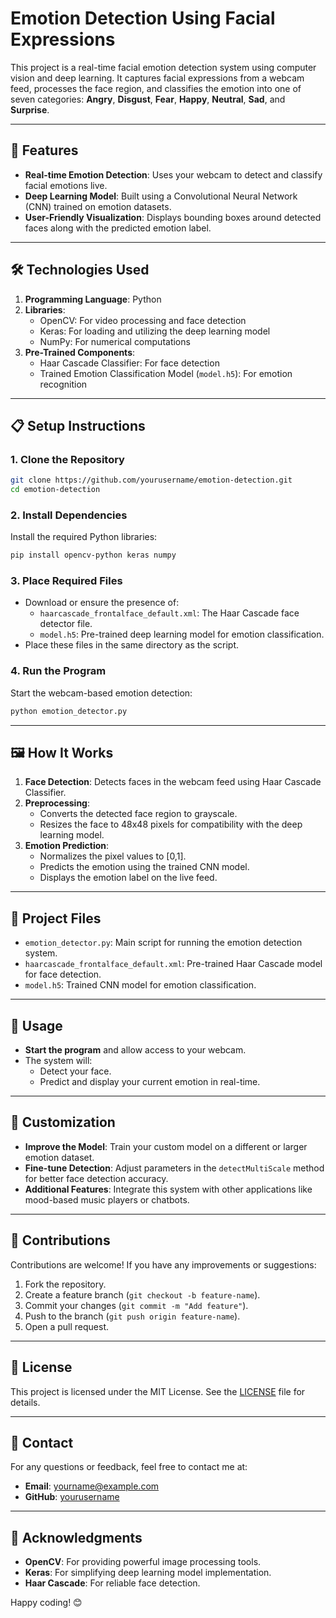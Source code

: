 # Emotion Detection Using Facial Expressions

This project is a real-time facial emotion detection system using computer vision and deep learning. It captures facial expressions from a webcam feed, processes the face region, and classifies the emotion into one of seven categories: **Angry**, **Disgust**, **Fear**, **Happy**, **Neutral**, **Sad**, and **Surprise**.

---

## 🚀 **Features**
- **Real-time Emotion Detection**: Uses your webcam to detect and classify facial emotions live.
- **Deep Learning Model**: Built using a Convolutional Neural Network (CNN) trained on emotion datasets.
- **User-Friendly Visualization**: Displays bounding boxes around detected faces along with the predicted emotion label.

---

## 🛠️ **Technologies Used**
1. **Programming Language**: Python
2. **Libraries**:
   - OpenCV: For video processing and face detection
   - Keras: For loading and utilizing the deep learning model
   - NumPy: For numerical computations
3. **Pre-Trained Components**:
   - Haar Cascade Classifier: For face detection
   - Trained Emotion Classification Model (`model.h5`): For emotion recognition

---

## 📋 **Setup Instructions**

### 1. Clone the Repository
```bash
git clone https://github.com/yourusername/emotion-detection.git
cd emotion-detection
```

### 2. Install Dependencies
Install the required Python libraries:
```bash
pip install opencv-python keras numpy
```

### 3. Place Required Files
- Download or ensure the presence of:
  - `haarcascade_frontalface_default.xml`: The Haar Cascade face detector file.
  - `model.h5`: Pre-trained deep learning model for emotion classification.
- Place these files in the same directory as the script.

### 4. Run the Program
Start the webcam-based emotion detection:
```bash
python emotion_detector.py
```

---

## 🖼️ **How It Works**
1. **Face Detection**: Detects faces in the webcam feed using Haar Cascade Classifier.
2. **Preprocessing**:
   - Converts the detected face region to grayscale.
   - Resizes the face to 48x48 pixels for compatibility with the deep learning model.
3. **Emotion Prediction**:
   - Normalizes the pixel values to [0,1].
   - Predicts the emotion using the trained CNN model.
   - Displays the emotion label on the live feed.

---

## 📂 **Project Files**
- `emotion_detector.py`: Main script for running the emotion detection system.
- `haarcascade_frontalface_default.xml`: Pre-trained Haar Cascade model for face detection.
- `model.h5`: Trained CNN model for emotion classification.

---

## 🎯 **Usage**
- **Start the program** and allow access to your webcam.
- The system will:
  - Detect your face.
  - Predict and display your current emotion in real-time.

---

## 🔧 **Customization**
- **Improve the Model**: Train your custom model on a different or larger emotion dataset.
- **Fine-tune Detection**: Adjust parameters in the `detectMultiScale` method for better face detection accuracy.
- **Additional Features**: Integrate this system with other applications like mood-based music players or chatbots.

---

## 🤝 **Contributions**
Contributions are welcome! If you have any improvements or suggestions:
1. Fork the repository.
2. Create a feature branch (`git checkout -b feature-name`).
3. Commit your changes (`git commit -m "Add feature"`).
4. Push to the branch (`git push origin feature-name`).
5. Open a pull request.

---

## 📜 **License**
This project is licensed under the MIT License. See the [LICENSE](LICENSE) file for details.

---

## 📧 **Contact**
For any questions or feedback, feel free to contact me at:
- **Email**: yourname@example.com
- **GitHub**: [yourusername](https://github.com/yourusername)

---

## 📝 **Acknowledgments**
- **OpenCV**: For providing powerful image processing tools.
- **Keras**: For simplifying deep learning model implementation.
- **Haar Cascade**: For reliable face detection. 

Happy coding! 😊
